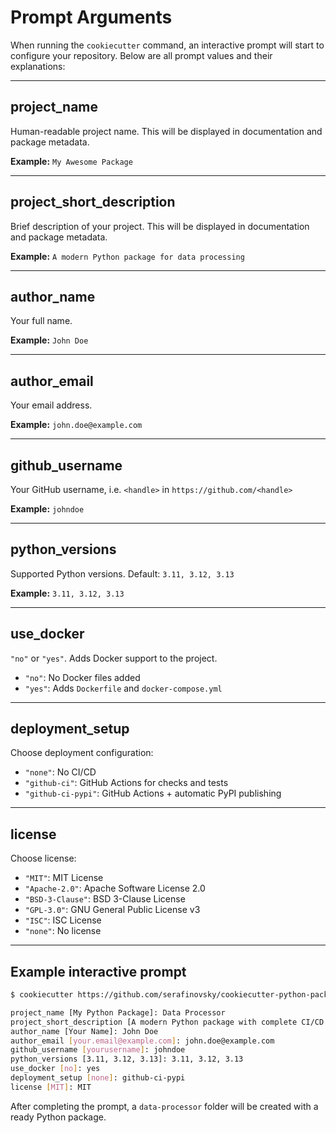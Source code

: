 # Prompt Arguments

When running the `cookiecutter` command, an interactive prompt will start to configure your repository. Below are all prompt values and their explanations:

---

## **project_name**

Human-readable project name. This will be displayed in documentation and package metadata.

**Example:** `My Awesome Package`

---

## **project_short_description**

Brief description of your project. This will be displayed in documentation and package metadata.

**Example:** `A modern Python package for data processing`

---

## **author_name**

Your full name.

**Example:** `John Doe`

---

## **author_email**

Your email address.

**Example:** `john.doe@example.com`

---

## **github_username**

Your GitHub username, i.e. `<handle>` in `https://github.com/<handle>`

**Example:** `johndoe`

---

## **python_versions**

Supported Python versions. Default: `3.11, 3.12, 3.13`

**Example:** `3.11, 3.12, 3.13`

---

## **use_docker**

`"no"` or `"yes"`. Adds Docker support to the project.

- `"no"`: No Docker files added
- `"yes"`: Adds `Dockerfile` and `docker-compose.yml`

---

## **deployment_setup**

Choose deployment configuration:

- `"none"`: No CI/CD
- `"github-ci"`: GitHub Actions for checks and tests
- `"github-ci-pypi"`: GitHub Actions + automatic PyPI publishing

---

## **license**

Choose license:

- `"MIT"`: MIT License
- `"Apache-2.0"`: Apache Software License 2.0
- `"BSD-3-Clause"`: BSD 3-Clause License
- `"GPL-3.0"`: GNU General Public License v3
- `"ISC"`: ISC License
- `"none"`: No license

---

## Example interactive prompt

```bash
$ cookiecutter https://github.com/serafinovsky/cookiecutter-python-package

project_name [My Python Package]: Data Processor
project_short_description [A modern Python package with complete CI/CD setup]: Advanced data processing library
author_name [Your Name]: John Doe
author_email [your.email@example.com]: john.doe@example.com
github_username [yourusername]: johndoe
python_versions [3.11, 3.12, 3.13]: 3.11, 3.12, 3.13
use_docker [no]: yes
deployment_setup [none]: github-ci-pypi
license [MIT]: MIT
```

After completing the prompt, a `data-processor` folder will be created with a ready Python package.
